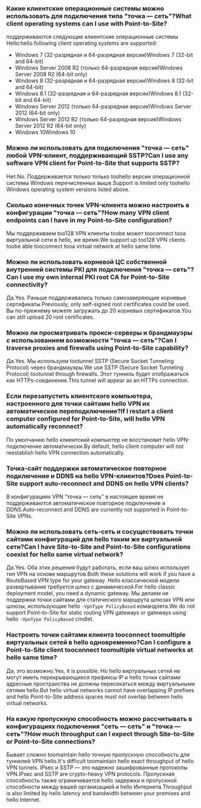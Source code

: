 ### <a name="what-client-operating-systems-can-i-use-with-point-to-site"></a><span data-ttu-id="f90b6-101">Какие клиентские операционные системы можно использовать для подключения типа "точка — сеть"?</span><span class="sxs-lookup"><span data-stu-id="f90b6-101">What client operating systems can I use with Point-to-Site?</span></span>

<span data-ttu-id="f90b6-102">поддерживаются следующие клиентские операционные системы Hello:</span><span class="sxs-lookup"><span data-stu-id="f90b6-102">hello following client operating systems are supported:</span></span>

* <span data-ttu-id="f90b6-103">Windows 7 (32-разрядная и 64-разрядная версии)</span><span class="sxs-lookup"><span data-stu-id="f90b6-103">Windows 7 (32-bit and 64-bit)</span></span>
* <span data-ttu-id="f90b6-104">Windows Server 2008 R2 (только 64-разрядная версия)</span><span class="sxs-lookup"><span data-stu-id="f90b6-104">Windows Server 2008 R2 (64-bit only)</span></span>
* <span data-ttu-id="f90b6-105">Windows 8 (32-разрядная и 64-разрядная версии)</span><span class="sxs-lookup"><span data-stu-id="f90b6-105">Windows 8 (32-bit and 64-bit)</span></span>
* <span data-ttu-id="f90b6-106">Windows 8.1 (32-разрядная и 64-разрядная версии)</span><span class="sxs-lookup"><span data-stu-id="f90b6-106">Windows 8.1 (32-bit and 64-bit)</span></span>
* <span data-ttu-id="f90b6-107">Windows Server 2012 (только 64-разрядная версия)</span><span class="sxs-lookup"><span data-stu-id="f90b6-107">Windows Server 2012 (64-bit only)</span></span>
* <span data-ttu-id="f90b6-108">Windows Server 2012 R2 (только 64-разрядная версия)</span><span class="sxs-lookup"><span data-stu-id="f90b6-108">Windows Server 2012 R2 (64-bit only)</span></span>
* <span data-ttu-id="f90b6-109">Windows 10</span><span class="sxs-lookup"><span data-stu-id="f90b6-109">Windows 10</span></span>

### <a name="can-i-use-any-software-vpn-client-for-point-to-site-that-supports-sstp"></a><span data-ttu-id="f90b6-110">Можно ли использовать для подключения "точка — сеть" любой VPN-клиент, поддерживающий SSTP?</span><span class="sxs-lookup"><span data-stu-id="f90b6-110">Can I use any software VPN client for Point-to-Site that supports SSTP?</span></span>

<span data-ttu-id="f90b6-111">Нет.</span><span class="sxs-lookup"><span data-stu-id="f90b6-111">No.</span></span> <span data-ttu-id="f90b6-112">Поддерживается только только toohello версии операционной системы Windows перечисленных выше.</span><span class="sxs-lookup"><span data-stu-id="f90b6-112">Support is limited only toohello Windows operating system versions listed above.</span></span>

### <a name="how-many-vpn-client-endpoints-can-i-have-in-my-point-to-site-configuration"></a><span data-ttu-id="f90b6-113">Сколько конечных точек VPN-клиента можно настроить в конфигурации "точка — сеть"?</span><span class="sxs-lookup"><span data-stu-id="f90b6-113">How many VPN client endpoints can I have in my Point-to-Site configuration?</span></span>

<span data-ttu-id="f90b6-114">Мы поддерживаем too128 VPN клиенты toobe может tooconnect tooa виртуальной сети в hello, же время.</span><span class="sxs-lookup"><span data-stu-id="f90b6-114">We support up too128 VPN clients toobe able tooconnect tooa virtual network at hello same time.</span></span>

### <a name="can-i-use-my-own-internal-pki-root-ca-for-point-to-site-connectivity"></a><span data-ttu-id="f90b6-115">Можно ли использовать корневой ЦС собственной внутренней системы PKI для подключения "точка — сеть"?</span><span class="sxs-lookup"><span data-stu-id="f90b6-115">Can I use my own internal PKI root CA for Point-to-Site connectivity?</span></span>

<span data-ttu-id="f90b6-116">Да.</span><span class="sxs-lookup"><span data-stu-id="f90b6-116">Yes.</span></span> <span data-ttu-id="f90b6-117">Раньше поддерживались только самозаверяющие корневые сертификаты.</span><span class="sxs-lookup"><span data-stu-id="f90b6-117">Previously, only self-signed root certificates could be used.</span></span> <span data-ttu-id="f90b6-118">Вы по-прежнему можете загружать до 20 корневых сертификатов.</span><span class="sxs-lookup"><span data-stu-id="f90b6-118">You can still upload 20 root certificates.</span></span>

### <a name="can-i-traverse-proxies-and-firewalls-using-point-to-site-capability"></a><span data-ttu-id="f90b6-119">Можно ли просматривать прокси-серверы и брандмауэры с использованием возможности "точка — сеть"?</span><span class="sxs-lookup"><span data-stu-id="f90b6-119">Can I traverse proxies and firewalls using Point-to-Site capability?</span></span>

<span data-ttu-id="f90b6-120">Да.</span><span class="sxs-lookup"><span data-stu-id="f90b6-120">Yes.</span></span> <span data-ttu-id="f90b6-121">Мы используем tootunnel SSTP (Secure Socket Tunneling Protocol) через брандмауэры.</span><span class="sxs-lookup"><span data-stu-id="f90b6-121">We use SSTP (Secure Socket Tunneling Protocol) tootunnel through firewalls.</span></span> <span data-ttu-id="f90b6-122">Этот туннель будет отображаться как HTTPs-соединение.</span><span class="sxs-lookup"><span data-stu-id="f90b6-122">This tunnel will appear as an HTTPs connection.</span></span>

### <a name="if-i-restart-a-client-computer-configured-for-point-to-site-will-hello-vpn-automatically-reconnect"></a><span data-ttu-id="f90b6-123">Если перезапустить клиентского компьютера, настроенного для точки сайтами hello VPN их автоматическое переподключение?</span><span class="sxs-lookup"><span data-stu-id="f90b6-123">If I restart a client computer configured for Point-to-Site, will hello VPN automatically reconnect?</span></span>

<span data-ttu-id="f90b6-124">По умолчанию hello клиентский компьютер не восстановит hello VPN-подключение автоматически.</span><span class="sxs-lookup"><span data-stu-id="f90b6-124">By default, hello client computer will not reestablish hello VPN connection automatically.</span></span>

### <a name="does-point-to-site-support-auto-reconnect-and-ddns-on-hello-vpn-clients"></a><span data-ttu-id="f90b6-125">Точка-сайт поддержки автоматическое повторное подключение и DDNS на hello VPN-клиентов?</span><span class="sxs-lookup"><span data-stu-id="f90b6-125">Does Point-to-Site support auto-reconnect and DDNS on hello VPN clients?</span></span>

<span data-ttu-id="f90b6-126">В конфигурациях VPN "точка — сеть" в настоящее время не поддерживаются автоматическое повторное подключение и DDNS.</span><span class="sxs-lookup"><span data-stu-id="f90b6-126">Auto-reconnect and DDNS are currently not supported in Point-to-Site VPNs.</span></span>

### <a name="can-i-have-site-to-site-and-point-to-site-configurations-coexist-for-hello-same-virtual-network"></a><span data-ttu-id="f90b6-127">Можно ли использовать сеть-сеть и сосуществовать точки сайтами конфигураций для hello таким же виртуальной сети?</span><span class="sxs-lookup"><span data-stu-id="f90b6-127">Can I have Site-to-Site and Point-to-Site configurations coexist for hello same virtual network?</span></span>

<span data-ttu-id="f90b6-128">Да.</span><span class="sxs-lookup"><span data-stu-id="f90b6-128">Yes.</span></span> <span data-ttu-id="f90b6-129">Оба этих решения будут работать, если ваш шлюз использует тип VPN на основе маршрутов.</span><span class="sxs-lookup"><span data-stu-id="f90b6-129">Both these solutions will work if you have a RouteBased VPN type for your gateway.</span></span> <span data-ttu-id="f90b6-130">Hello классической модели развертывания требуется шлюз с динамической.</span><span class="sxs-lookup"><span data-stu-id="f90b6-130">For hello classic deployment model, you need a dynamic gateway.</span></span> <span data-ttu-id="f90b6-131">Мы делаем не поддержки точки сайтами для статического маршрута шлюзах VPN или шлюзы, использующие hello `-VpnType PolicyBased` командлета.</span><span class="sxs-lookup"><span data-stu-id="f90b6-131">We do not support Point-to-Site for static routing VPN gateways or gateways using hello `-VpnType PolicyBased` cmdlet.</span></span>

### <a name="can-i-configure-a-point-to-site-client-tooconnect-toomultiple-virtual-networks-at-hello-same-time"></a><span data-ttu-id="f90b6-132">Настроить точки сайтами клиента tooconnect toomultiple виртуальных сетей в hello одновременно?</span><span class="sxs-lookup"><span data-stu-id="f90b6-132">Can I configure a Point-to-Site client tooconnect toomultiple virtual networks at hello same time?</span></span>

<span data-ttu-id="f90b6-133">Да, это возможно.</span><span class="sxs-lookup"><span data-stu-id="f90b6-133">Yes, it is possible.</span></span> <span data-ttu-id="f90b6-134">Но hello виртуальных сетей не могут иметь перекрывающиеся префиксы IP и hello точки сайтами адресные пространства не должны пересекаться между виртуальными сетями hello.</span><span class="sxs-lookup"><span data-stu-id="f90b6-134">But hello virtual networks cannot have overlapping IP prefixes and hello Point-to-Site address spaces must not overlap between hello virtual networks.</span></span>

### <a name="how-much-throughput-can-i-expect-through-site-to-site-or-point-to-site-connections"></a><span data-ttu-id="f90b6-135">На какую пропускную способность можно рассчитывать в конфигурациях подключения "сеть — сеть" и "точка — сеть"?</span><span class="sxs-lookup"><span data-stu-id="f90b6-135">How much throughput can I expect through Site-to-Site or Point-to-Site connections?</span></span>

<span data-ttu-id="f90b6-136">Бывает сложно toomaintain hello точную пропускную способность для туннелей VPN hello.</span><span class="sxs-lookup"><span data-stu-id="f90b6-136">It's difficult toomaintain hello exact throughput of hello VPN tunnels.</span></span> <span data-ttu-id="f90b6-137">IPsec и SSTP — это надежно зашифрованные протоколы VPN.</span><span class="sxs-lookup"><span data-stu-id="f90b6-137">IPsec and SSTP are crypto-heavy VPN protocols.</span></span> <span data-ttu-id="f90b6-138">Пропускная способность также ограничивается hello задержки и пропускной способности между вашей организацией и hello Интернета.</span><span class="sxs-lookup"><span data-stu-id="f90b6-138">Throughput is also limited by hello latency and bandwidth between your premises and hello Internet.</span></span>
